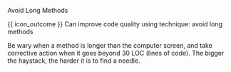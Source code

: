 <span id="title">Avoid Long Methods</span>

<span id="prereqs"></span>

<span id="outcomes">{{ icon_outcome }} Can improve code quality using technique: avoid long methods </span>

<div id="body">

Be wary when a method is longer than the computer screen, and take corrective action when it goes beyond 30 LOC (lines of code). The bigger the haystack, the harder it is to find a needle.

</div>

<div id="extras">
</div>